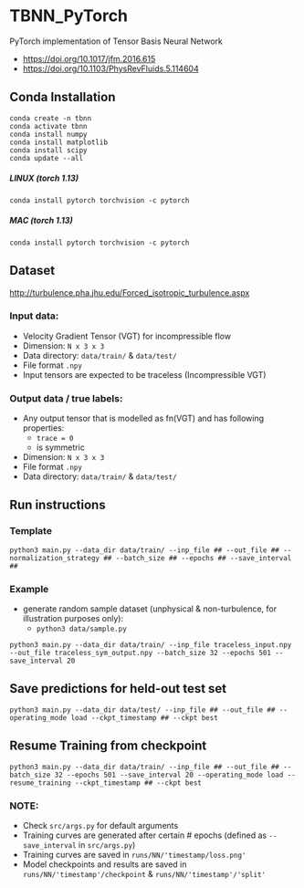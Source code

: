 # TBNN_PyTorch
PyTorch implementation of Tensor Basis Neural Network
* https://doi.org/10.1017/jfm.2016.615
* https://doi.org/10.1103/PhysRevFluids.5.114604

## Conda Installation
```
conda create -n tbnn
conda activate tbnn
conda install numpy
conda install matplotlib
conda install scipy
conda update --all
```
##### LINUX (torch 1.13)
`conda install pytorch torchvision -c pytorch`
##### MAC (torch 1.13)
`conda install pytorch torchvision -c pytorch`


## Dataset
http://turbulence.pha.jhu.edu/Forced_isotropic_turbulence.aspx
### Input data:
* Velocity Gradient Tensor (VGT) for incompressible flow
* Dimension: `N x 3 x 3`
* Data directory: `data/train/` & `data/test/`
* File format `.npy`
* Input tensors are expected to be traceless (Incompressible VGT)

### Output data / true labels:
* Any output tensor that is modelled as fn(VGT) and has following properties:
  * `trace = 0`
  * is symmetric 
* Dimension: `N x 3 x 3`
* File format `.npy`
* Data directory: `data/train/` & `data/test/`

## Run instructions
### Template
`python3 main.py --data_dir data/train/ --inp_file ## --out_file ## --normalization_strategy ## --batch_size ## --epochs ## --save_interval ##`

### Example
* generate random sample dataset (unphysical & non-turbulence, for illustration purposes only): 
  * `python3 data/sample.py`

`python3 main.py --data_dir data/train/ --inp_file traceless_input.npy --out_file traceless_sym_output.npy --batch_size 32 --epochs 501 --save_interval 20`

## Save predictions for held-out test set
`python3 main.py --data_dir data/test/ --inp_file ## --out_file ## --operating_mode load --ckpt_timestamp ## --ckpt best`

## Resume Training from checkpoint
`python3 main.py --data_dir data/train/ --inp_file ## --out_file ## --batch_size 32 --epochs 501 --save_interval 20 --operating_mode load --resume_training --ckpt_timestamp ## --ckpt best`

### NOTE:
* Check `src/args.py` for default arguments
* Training curves are generated after certain # epochs (defined as `--save_interval` in `src/args.py`)
* Training curves are saved in `runs/NN/'timestamp/loss.png'`
* Model checkpoints and results are saved in `runs/NN/'timestamp'/checkpoint` & `runs/NN/'timestamp'/'split'`
